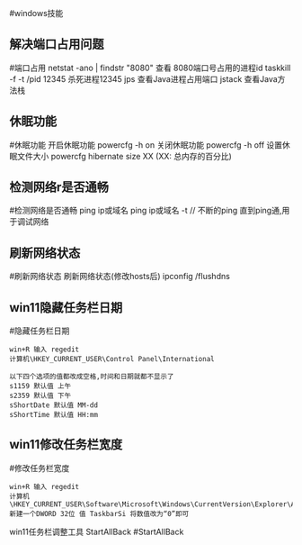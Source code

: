 #windows技能

## 解决端口占用问题
#端口占用
	netstat -ano | findstr "8080" 查看 8080端口号占用的进程id
	taskkill -f -t /pid 12345 杀死进程12345
	jps 查看Java进程占用端口
	jstack 查看Java方法栈

## 休眠功能
#休眠功能
	开启休眠功能 powercfg -h on
	关闭休眠功能 powercfg -h off
	设置休眠文件大小 powercfg hibernate size XX   (XX: 总内存的百分比)

## 检测网络r是否通畅
#检测网络是否通畅
	ping ip或域名
	ping ip或域名 -t    // 不断的ping 直到ping通,用于调试网络

## 刷新网络状态
#刷新网络状态
	刷新网络状态(修改hosts后)	ipconfig /flushdns 


## win11隐藏任务栏日期
#隐藏任务栏日期
```
win+R 输入 regedit
计算机\HKEY_CURRENT_USER\Control Panel\International

以下四个选项的值都改成空格,时间和日期就都不显示了
s1159 默认值 上午
s2359 默认值 下午
sShortDate 默认值 MM-dd
sShortTime 默认值 HH:mm

```

## win11修改任务栏宽度
#修改任务栏宽度
```
win+R 输入 regedit
计算机\HKEY_CURRENT_USER\Software\Microsoft\Windows\CurrentVersion\Explorer\Advanced
新建一个DWORD 32位 值 TaskbarSi 将数值改为“0”即可
```
win11任务栏调整工具
StartAllBack #StartAllBack 

